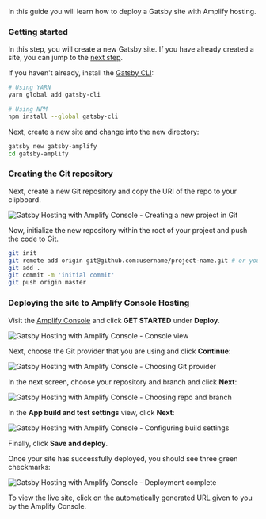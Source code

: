 In this guide you will learn how to deploy a Gatsby site with Amplify hosting.

### Getting started

<amplify-callout>

In this step, you will create a new Gatsby site. If you have already created a site, you can jump to the [next step](#creating-the-git-repository).

</amplify-callout>

If you haven't already, install the [Gatsby CLI](https://www.gatsbyjs.org/tutorial/part-zero/#using-the-gatsby-cli):

```sh
# Using YARN
yarn global add gatsby-cli

# Using NPM
npm install --global gatsby-cli
```

Next, create a new site and change into the new directory:

```sh
gatsby new gatsby-amplify
cd gatsby-amplify
```

### Creating the Git repository

Next, create a new Git repository and copy the URI of the repo to your clipboard.

![Gatsby Hosting with Amplify Console - Creating a new project in Git](~/images/hosting/gatsby/1.png)

Now, initialize the new repository within the root of your project and push the code to Git.

```sh
git init
git remote add origin git@github.com:username/project-name.git # or your git repository location
git add .
git commit -m 'initial commit'
git push origin master
```

### Deploying the site to Amplify Console Hosting

Visit the [Amplify Console](https://console.aws.amazon.com/amplify/home) and click __GET STARTED__ under __Deploy__.

![Gatsby Hosting with Amplify Console - Console view](~/images/hosting/gatsby/2.png)

Next, choose the Git provider that you are using and click __Continue__:

![Gatsby Hosting with Amplify Console - Choosing Git provider](~/images/hosting/gatsby/3.png)

In the next screen, choose your repository and branch and click __Next__:

![Gatsby Hosting with Amplify Console - Choosing repo and branch](~/images/hosting/gatsby/4.png)

In the __App build and test settings__ view, click __Next__:

![Gatsby Hosting with Amplify Console - Configuring build settings](~/images/hosting/gatsby/5.png)

Finally, click __Save and deploy__.

Once your site has successfully deployed, you should see three green checkmarks:

![Gatsby Hosting with Amplify Console - Deployment complete](~/images/hosting/gatsby/6.png)

To view the live site, click on the automatically generated URL given to you by the Amplify Console.